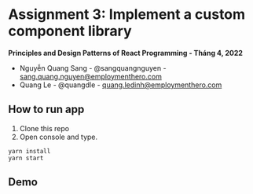 # Assignment 3: Implement a custom component library

**Principles and Design Patterns of React Programming - Tháng 4, 2022**
- Nguyễn Quang Sang - @sangquangnguyen - sang.quang.nguyen@employmenthero.com
- Quang Le - @quangdle - quang.ledinh@employmenthero.com

## How to run app
1. Clone this repo
2. Open console and type.
```
yarn install
yarn start
```

## Demo



